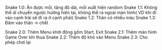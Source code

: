 Snake 1.0: Ăn được mồi, tăng độ dài, mồi xuất hiện random
Snake 1.1: Không thể di chuyển ngược hướng hiện tại, không thể ra ngoài màn hình( VD khi đi vào cạnh trái sẽ đi ra ở cạnh phải)
Snake 1.2: Thân có nhiều màu
Snake 1.3: Đâm vào thân -> chết


Snake 2.0: Thêm Menu khởi động gồm Start, Exit
Snake 2.1: Thêm màn hình Game Over khi thua
Snake 2.2: Thêm độ khó vào Menu
Snake 2.3: Cho phép chơi lại
